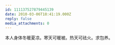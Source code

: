 ```yaml
---
id: 111137527879445139
date: 2010-03-06T18:41:19.000Z
reply: false
media_attachments: 0
---
```


本人身体冬暖夏凉。寒天可暖被。热天可祛火。求包养。

